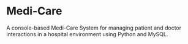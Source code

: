 # Medi-Care
A console-based Medi-Care System for managing patient and doctor interactions in a hospital environment using Python and MySQL.
